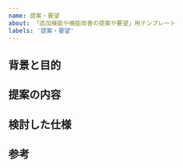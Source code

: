 ```yaml
---
name: 提案・要望
about: 「追加機能や機能改善の提案や要望」用テンプレート
labels: '提案・要望'
---
```


## 背景と目的

## 提案の内容

## 検討した仕様

## 参考
